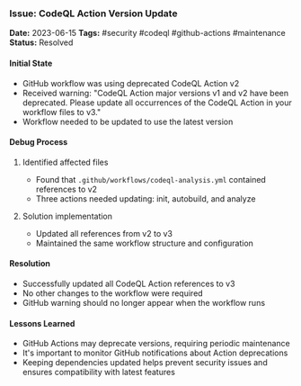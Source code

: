### Issue: CodeQL Action Version Update
**Date:** 2023-06-15
**Tags:** #security #codeql #github-actions #maintenance
**Status:** Resolved

#### Initial State
- GitHub workflow was using deprecated CodeQL Action v2
- Received warning: "CodeQL Action major versions v1 and v2 have been deprecated. Please update all occurrences of the CodeQL Action in your workflow files to v3."
- Workflow needed to be updated to use the latest version

#### Debug Process
1. Identified affected files
   - Found that `.github/workflows/codeql-analysis.yml` contained references to v2
   - Three actions needed updating: init, autobuild, and analyze

2. Solution implementation
   - Updated all references from v2 to v3
   - Maintained the same workflow structure and configuration

#### Resolution
- Successfully updated all CodeQL Action references to v3
- No other changes to the workflow were required
- GitHub warning should no longer appear when the workflow runs

#### Lessons Learned
- GitHub Actions may deprecate versions, requiring periodic maintenance
- It's important to monitor GitHub notifications about Action deprecations
- Keeping dependencies updated helps prevent security issues and ensures compatibility with latest features
